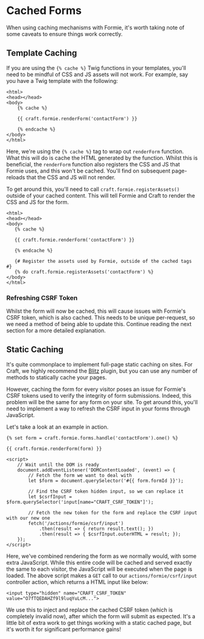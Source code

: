 # Cached Forms
When using caching mechanisms with Formie, it's worth taking note of some caveats to ensure things work correctly.

## Template Caching
If you are using the `{% cache %}` Twig functions in your templates, you'll need to be mindful of CSS and JS assets will not work. For example, say you have a Twig template with the following:

```twig
<html>
<head></head>
<body>
    {% cache %}

    {{ craft.formie.renderForm('contactForm') }}

    {% endcache %}
</body>
</html>
```

Here, we're using the `{% cache %}` tag to wrap out `renderForm` function. What this will do is cache the HTML generated by the function. Whilst this is beneficial, the `renderForm` function also registers the CSS and JS that Formie uses, and this won't be cached. You'll find on subsequent page-reloads that the CSS and JS will not render.

To get around this, you'll need to call `craft.formie.registerAssets()` outside of your cached content. This will tell Formie and Craft to render the CSS and JS for the form.

 ```twig
<html>
<head></head>
<body>
    {% cache %}

    {{ craft.formie.renderForm('contactForm') }}

    {% endcache %}

    {# Register the assets used by Formie, outside of the cached tags #}
    {% do craft.formie.registerAssets('contactForm') %}
</body>
</html>
```

### Refreshing CSRF Token
Whilst the form will now be cached, this will cause issues with Formie's CSRF token, which is also cached. This needs to be unique per-request, so we need a method of being able to update this. Continue reading the next section for a more detailed explanation.

## Static Caching
It's quite commonplace to implement full-page static caching on sites. For Craft, we highly recommend the [Blitz](https://plugins.craftcms.com/blitz) plugin, but you can use any number of methods to statically cache your pages. 

However, caching the form for every visitor poses an issue for Formie's CSRF tokens used to verify the integrity of form submissions. Indeed, this problem will be the same for any form on your site. To get around this, you'll need to implement a way to refresh the CSRF input in your forms through JavaScript.

Let's take a look at an example in action.

```twig
{% set form = craft.formie.forms.handle('contactForm').one() %}

{{ craft.formie.renderForm(form) }}

<script>
    // Wait until the DOM is ready
    document.addEventListener('DOMContentLoaded', (event) => {
        // Fetch the form we want to deal with
        let $form = document.querySelector('#{{ form.formId }}');

        // Find the CSRF token hidden input, so we can replace it
        let $csrfInput = $form.querySelector('input[name="CRAFT_CSRF_TOKEN"]');

        // Fetch the new token for the form and replace the CSRF input with our new one
        fetch('/actions/formie/csrf/input')
            .then(result => { return result.text(); })
            .then(result => { $csrfInput.outerHTML = result; });
    });
</script>
```

Here, we've combined rendering the form as we normally would, with some extra JavaScript. While this entire code will be cached and served exactly the same to each visitor, the JavaScript will be executed when the page is loaded. The above script makes a `GET` call to our `actions/formie/csrf/input` controller action, which returns a HTML input like below:

```twig
<input type="hidden" name="CRAFT_CSRF_TOKEN" value="O7fTQEDAHZf9l9luqYuLcM...">
```

We use this to inject and replace the cached CSRF token (which is completely invalid now), after which the form will submit as expected. It's a little bit of extra work to get things working with a static cached page, but it's worth it for significant performance gains!
